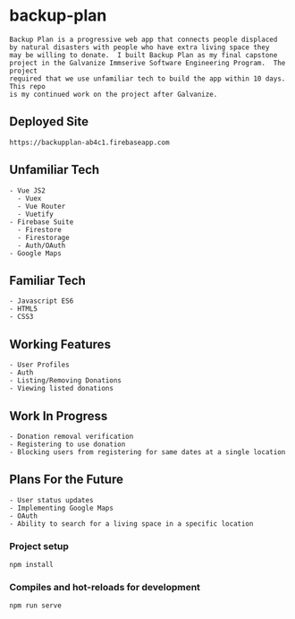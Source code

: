 # backup-plan
```
Backup Plan is a progressive web app that connects people displaced 
by natural disasters with people who have extra living space they 
may be willing to donate.  I built Backup Plan as my final capstone 
project in the Galvanize Immserive Software Engineering Program.  The project
required that we use unfamiliar tech to build the app within 10 days.  This repo 
is my continued work on the project after Galvanize.
```

## Deployed Site
```
https://backupplan-ab4c1.firebaseapp.com
```

## Unfamiliar Tech
```
- Vue JS2
  - Vuex
  - Vue Router
  - Vuetify
- Firebase Suite
  - Firestore
  - Firestorage
  - Auth/OAuth
- Google Maps
```
## Familiar Tech
```
- Javascript ES6
- HTML5
- CSS3
```

## Working Features
```
- User Profiles
- Auth
- Listing/Removing Donations
- Viewing listed donations
```

## Work In Progress
```
- Donation removal verification
- Registering to use donation
- Blocking users from registering for same dates at a single location
```

## Plans For the Future
```
- User status updates
- Implementing Google Maps
- OAuth
- Ability to search for a living space in a specific location
```

### Project setup
```
npm install
```

### Compiles and hot-reloads for development
```
npm run serve
```

